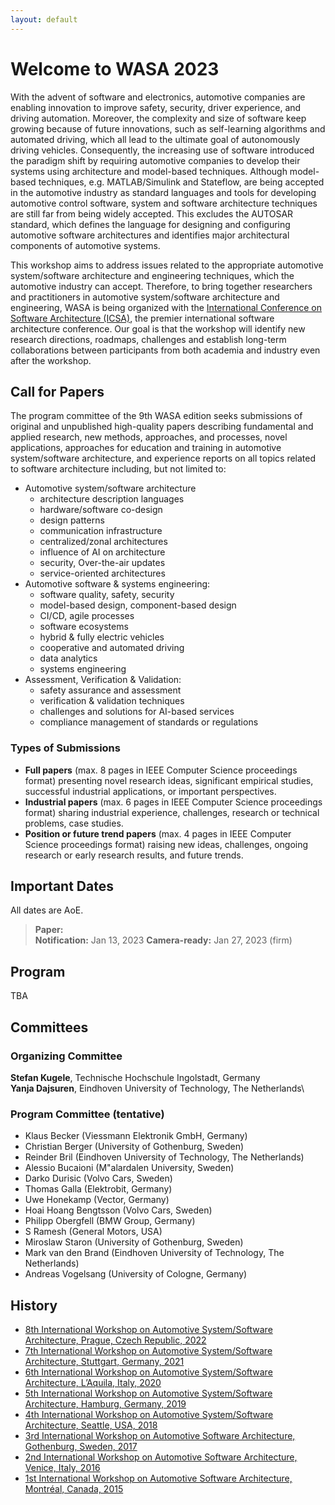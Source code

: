 ```yaml
---
layout: default
---
```


# Welcome to WASA 2023

With the advent of software and electronics, automotive companies are enabling innovation to improve safety, security, driver experience, and driving automation. Moreover, the complexity and size of software keep growing because of future innovations, such as self-learning algorithms and automated driving, which all lead to the ultimate goal of autonomously driving vehicles. Consequently, the increasing use of software introduced the paradigm shift by requiring automotive companies to develop their systems using architecture and model-based techniques. Although model-based techniques, e.g. MATLAB/Simulink and Stateflow, are being accepted in the automotive industry as standard languages and tools for developing automotive control software, system and software architecture techniques are still far from being widely accepted. This excludes the AUTOSAR standard, which defines the language for designing and configuring automotive software architectures and identifies major architectural components of automotive systems. 

This workshop aims to address issues related to the appropriate automotive system/software architecture and engineering techniques, which the automotive industry can accept. Therefore, to bring together researchers and practitioners in automotive system/software architecture and engineering, WASA is being organized with the [International Conference on Software Architecture (ICSA)](https://icsa-conferences.org/2023/), the premier international software architecture conference. Our goal is that the workshop will identify new research directions, roadmaps, challenges and establish long-term collaborations between participants from both academia and industry even after the workshop.

## Call for Papers
The program committee of the 9th WASA edition seeks submissions of original and unpublished high-quality papers describing fundamental and applied research, new methods, approaches, and processes, novel applications, approaches for education and training in automotive system/software architecture, and experience reports on all topics related to software architecture including, but not limited to:

- Automotive system/software architecture
  - architecture description languages
  - hardware/software co-design
  - design patterns
  - communication infrastructure
  - centralized/zonal architectures
  - influence of AI on architecture
  - security, Over-the-air updates
  - service-oriented architectures
- Automotive software & systems engineering:
  - software quality, safety, security
  - model-based design, component-based design
  - CI/CD, agile processes
  - software ecosystems
  - hybrid & fully electric vehicles
  - cooperative and automated driving
  - data analytics
  - systems engineering
- Assessment, Verification & Validation:
  - safety assurance and assessment
  - verification & validation techniques
  - challenges and solutions for AI-based services
  - compliance management of standards or regulations

### Types of Submissions

- **Full papers** (max. 8 pages in IEEE Computer Science proceedings format) presenting novel research ideas, significant empirical studies, successful industrial applications, or important perspectives.
- **Industrial papers** (max. 6 pages in IEEE Computer Science proceedings format) sharing industrial experience, challenges, research or technical problems, case studies.
- **Position or future trend papers** (max. 4 pages in IEEE Computer Science proceedings format) raising new ideas, challenges, ongoing research or early research results, and future trends.


## Important Dates
All dates are AoE.

> **Paper:**         
> **Notification:**  Jan 13, 2023 
> **Camera-ready:**  Jan 27, 2023 (firm) 

## Program
TBA

## Committees

### Organizing Committee
**Stefan Kugele**, Technische Hochschule Ingolstadt, Germany\
**Yanja Dajsuren**, Eindhoven University of Technology, The Netherlands\

### Program Committee (tentative)

- Klaus Becker (Viessmann Elektronik GmbH, Germany)
- Christian Berger (University of Gothenburg, Sweden)
- Reinder Bril (Eindhoven University of Technology, The Netherlands)
- Alessio Bucaioni (M\"alardalen University, Sweden)
- Darko Durisic (Volvo Cars, Sweden)
- Thomas Galla (Elektrobit, Germany)
- Uwe Honekamp (Vector, Germany)
- Hoai Hoang Bengtsson (Volvo Cars, Sweden)
- Philipp Obergfell (BMW Group, Germany)
- S Ramesh (General Motors, USA)
- Miroslaw Staron (University of Gothenburg, Sweden)
- Mark van den Brand (Eindhoven University of Technology, The Netherlands)
- Andreas Vogelsang (University of Cologne, Germany)


## History

- [8th International Workshop on Automotive System/Software Architecture, Prague, Czech Republic, 2022](https://www.win.tue.nl/wasa2022/)
- [7th International Workshop on Automotive System/Software Architecture, Stuttgart, Germany, 2021](https://www.win.tue.nl/wasa2021/)
- [6th International Workshop on Automotive System/Software Architecture, L’Aquila, Italy, 2020](https://www.win.tue.nl/wasa2020/)
- [5th International Workshop on Automotive System/Software Architecture, Hamburg, Germany, 2019](https://www.win.tue.nl/wasa2019/)
- [4th International Workshop on Automotive System/Software Architecture, Seattle, USA, 2018](https://www.win.tue.nl/wasa2018/)
- [3rd International Workshop on Automotive Software Architecture, Gothenburg, Sweden, 2017](https://www.win.tue.nl/wasa2017/)
- [2nd International Workshop on Automotive Software Architecture, Venice, Italy, 2016](https://www.win.tue.nl/wasa2016/)
- [1st International Workshop on Automotive Software Architecture, Montréal, Canada, 2015](https://www.win.tue.nl/wasa2015/)
